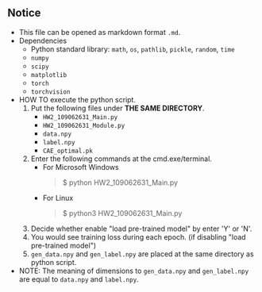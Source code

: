 ## Notice
- This file can be opened as markdown format `.md`.
- Dependencies
    - Python standard library: `math`, `os`, `pathlib`, `pickle`, `random`, `time`
    - `numpy`
    - `scipy`
    - `matplotlib`
    - `torch`
    - `torchvision`
- HOW TO execute the python script.
    1. Put the following files under **THE SAME DIRECTORY**.
        - `HW2_109062631_Main.py`
        - `HW2_109062631_Module.py`
        - `data.npy`
        - `label.npy`
        - `CAE_optimal.pk`
    2. Enter the following commands at the cmd.exe/terminal.
        - For Microsoft Windows
        	> $ python HW2_109062631_Main.py
        - For Linux
        	> $ python3 HW2_109062631_Main.py
    3. Decide whether enable "load pre-trained model" by enter 'Y' or 'N'.
    4. You would see training loss during each epoch. (if disabling "load pre-trained model")
    5. `gen_data.npy` and `gen_label.npy` are placed at the same directory as python script.
- NOTE: The meaning of dimensions to `gen_data.npy` and `gen_label.npy` are equal to `data.npy` and `label.npy`.
